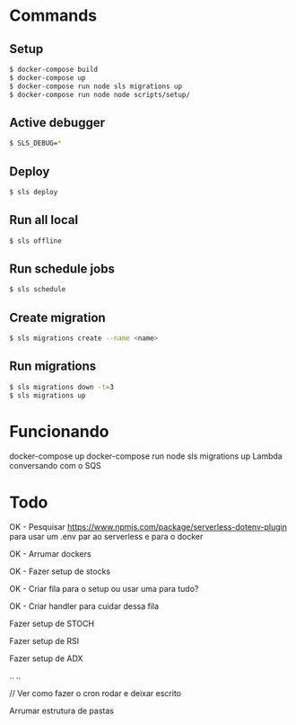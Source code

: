 

# Commands

## Setup

```sh
$ docker-compose build
$ docker-compose up
$ docker-compose run node sls migrations up
$ docker-compose run node node scripts/setup/
```

## Active debugger

```sh
$ SLS_DEBUG=*
```

## Deploy

```sh
$ sls deploy
```

## Run all local

```sh
$ sls offline
```

## Run schedule jobs

```sh
$ sls schedule
```

## Create migration

```sh
$ sls migrations create --name <name>
```

## Run migrations

```sh
$ sls migrations down -t=3
$ sls migrations up
```

# Funcionando
docker-compose up
docker-compose run node sls migrations up
Lambda conversando com o SQS

# Todo

OK - Pesquisar https://www.npmjs.com/package/serverless-dotenv-plugin para usar um .env par ao serverless e para o docker

OK - Arrumar dockers

OK - Fazer setup de stocks

OK - Criar fila para o setup ou usar uma para tudo?

OK - Criar handler para cuidar dessa fila

Fazer setup de STOCH

Fazer setup de RSI

Fazer setup de ADX


..
..


// Ver como fazer o cron rodar e deixar escrito


Arrumar estrutura de pastas



  <!-- const rawData = await Dailies.findAll({
    include: [
      {
        model: Stocks, as: 'stocks',
        attributes: ["id", "symbol"],
        include: [
          {
            model: DailyIndicators, as: 'daily_indicators',
            on: {
              'stockId': { [sequelize.Op.eq]: sequelize.col('stocks.id') },
              'date': { [sequelize.Op.eq]: sequelize.col('dailies.date') },
            },
            attributes: ["rsi", "slowD", "slowK", "adx"]
          }
        ]
      },
    ],
    where: { stockId: 1}
  }); -->